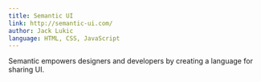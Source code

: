 ```yaml
---
title: Semantic UI
link: http://semantic-ui.com/
author: Jack Lukic
language: HTML, CSS, JavaScript
---
```


Semantic empowers designers and developers by creating a language for sharing UI.
